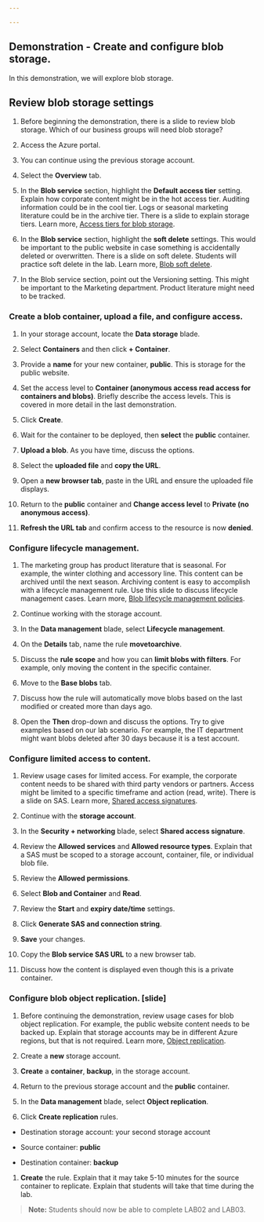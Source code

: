 ```yaml
---

---
```



## Demonstration - Create and configure blob storage.

In this demonstration, we will explore blob storage.

## Review blob storage settings

1. Before beginning the demonstration, there is a slide to review blob storage. Which of our business groups will need blob storage?

1. Access the Azure portal.

1. You can continue using the previous storage account. 

1. Select the **Overview** tab.

1. In the **Blob service** section, highlight the **Default access tier** setting. Explain how corporate content might be in the hot access tier. Auditing information could be in the cool tier. Logs or seasonal marketing literature could be in the archive tier. There is a slide to explain storage tiers. Learn more, [Access tiers for blob storage](https://docs.microsoft.com/azure/storage/blobs/access-tiers-overview).

1. In the **Blob service** section, highlight the **soft delete** settings. This would be important to the public website in case something is accidentally deleted or overwritten. There is a slide on soft delete. Students will practice soft delete in the lab. Learn more, [Blob soft delete](https://learn.microsoft.com/azure/storage/blobs/soft-delete-blob-overview).

1. In the Blob service section, point out the Versioning setting. This might be important to the Marketing department. Product literature might need to be tracked.

### Create a blob container, upload a file, and configure access.

1. In your storage account, locate the **Data storage** blade.

1. Select **Containers** and then click **+ Container**.

1. Provide a **name** for your new container, **public**. This is storage for the public website.

1. Set the access level to **Container (anonymous access read access for containers and blobs)**. Briefly describe the access levels. This is covered in more detail in the last demonstration. 

1. Click **Create**.

1. Wait for the container to be deployed, then **select** the **public** container.

1. **Upload a blob**. As you have time, discuss the options. 

1. Select the **uploaded file** and **copy the URL**.

1. Open a **new browser tab**, paste in the URL and ensure the uploaded file displays.

1. Return to the **public** container and **Change access level** to **Private (no anonymous access)**.

1. **Refresh the URL tab** and confirm access to the resource is now **denied**.

### Configure lifecycle management.

1. The marketing group has product literature that is seasonal. For example, the winter clothing and accessory line. This content can be archived until the next season. Archiving content is easy to accomplish with a lifecycle management rule. Use this slide to discuss lifecycle management cases. Learn more, [Blob lifecycle management policies](https://learn.microsoft.com/azure/storage/blobs/lifecycle-management-overview).

1. Continue working with the storage account.

1. In the **Data management** blade, select **Lifecycle management**.

1. On the **Details** tab, name the rule **movetoarchive**.

1. Discuss the **rule scope** and how you can **limit blobs with filters**. For example, only moving the content in the specific container.

1. Move to the **Base blobs** tab.

1. Discuss how the rule will automatically move blobs based on the last modified or created more than days ago.

1. Open the **Then** drop-down and discuss the options. Try to give examples based on our lab scenario. For example, the IT department might want blobs deleted after 30 days because it is a test account.

### Configure limited access to content.

1. Review usage cases for limited access. For example, the corporate content needs to be shared with third party vendors or partners. Access might be limited to a specific timeframe and action (read, write). There is a slide on SAS. Learn more, [Shared access signatures](https://learn.microsoft.com/azure/storage/common/storage-sas-overview).

1. Continue with the **storage account**.

1. In the **Security + networking** blade, select **Shared access signature**.

1. Review the **Allowed services** and **Allowed resource types**. Explain that a SAS must be scoped to a storage account, container, file, or individual blob file.

1. Review the **Allowed permissions**.

1. Select **Blob and Container** and **Read**.

1. Review the **Start** and **expiry date/time** settings.

1. Click **Generate SAS and connection string**.

1. **Save** your changes. 

1. Copy the **Blob service SAS URL** to a new browser tab.

1. Discuss how the content is displayed even though this is a private container.

### Configure blob object replication. [slide]

1. Before continuing the demonstration, review usage cases for blob object replication. For example, the public website content needs to be backed up. Explain that storage accounts may be in different Azure regions, but that is not required. Learn more, [Object replication](https://learn.microsoft.com/azure/storage/blobs/object-replication-overview).

1. Create a **new** storage account.

1. **Create** a **container**, **backup**, in the storage account.

1. Return to the previous storage account and the **public** container. 

1. In the **Data management** blade, select **Object replication**.

1. Click **Create replication** rules.

* Destination storage account: your second storage account

* Source container: **public**

* Destination container: **backup**

1. **Create** the rule. Explain that it may take 5-10 minutes for the source container to replicate. Explain that students will take that time during the lab. 

> **Note:** Students should now be able to complete LAB02 and LAB03. 

  
